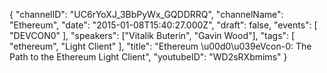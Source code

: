 {
    "channelID": "UC6rYoXJ_3BbPyWx_GQDDRRQ",
    "channelName": "Ethereum",
    "date": "2015-01-08T15:40:27.000Z",
    "draft": false,
    "events": [
        "DEVCON0"
    ],
    "speakers": ["Vitalik Buterin", "Gavin Wood"],
    "tags": [
        "ethereum",
	"Light Client"
    ],
    "title": "Ethereum \u00d0\u039eVcon-0: The Path to the Ethereum Light Client",
    "youtubeID": "WD2sRXbmims"
}
